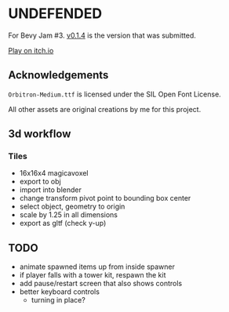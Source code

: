 # UNDEFENDED

For Bevy Jam #3. [v0.1.4](https://github.com/rparrett/undefended/tree/v0.1.4) is the version that was submitted.

[Play on itch.io](https://euclidean-whale.itch.io/undefended)

## Acknowledgements

`Orbitron-Medium.ttf` is licensed under the SIL Open Font License.

All other assets are original creations by me for this project.

## 3d workflow

### Tiles

- 16x16x4 magicavoxel
- export to obj
- import into blender
- change transform pivot point to bounding box center
- select object, geometry to origin
- scale by 1.25 in all dimensions
- export as gltf (check y-up)

## TODO

- animate spawned items up from inside spawner
- if player falls with a tower kit, respawn the kit
- add pause/restart screen that also shows controls
- better keyboard controls
  - turning in place?
